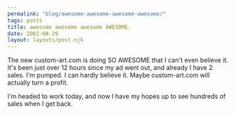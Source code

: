 ```yaml
---
permalink: "blog/awesome-awesome-awesome-awesome/"
tags: posts
title: awesome awesome awesome AWESOME.
date: 2002-08-29
layout: layouts/post.njk
---
```


The new custom-art.com is doing SO AWESOME that I can't even believe it. It's been just over 12 hours since my ad went out, and already I have 2 sales. I'm pumped. I can hardly believe it. Maybe custom-art.com will actually turn a profit. 

I'm headed to work today, and now I have my hopes up to see hundreds of sales when I get back.